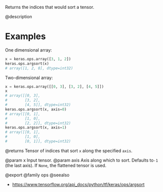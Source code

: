 Returns the indices that would sort a tensor.

@description

# Examples
One dimensional array:
```python
x = keras.ops.array([3, 1, 2])
keras.ops.argsort(x)
# array([1, 2, 0], dtype=int32)
```

Two-dimensional array:
```python
x = keras.ops.array([[0, 3], [3, 2], [4, 5]])
x
# array([[0, 3],
#        [3, 2],
#        [4, 5]], dtype=int32)
keras.ops.argsort(x, axis=0)
# array([[0, 1],
#        [1, 0],
#        [2, 2]], dtype=int32)
keras.ops.argsort(x, axis=1)
# array([[0, 1],
#        [1, 0],
#        [0, 1]], dtype=int32)
```

@returns
Tensor of indices that sort `x` along the specified `axis`.

@param x Input tensor.
@param axis Axis along which to sort. Defaults to`-1` (the last axis). If
    `None`, the flattened tensor is used.

@export
@family ops
@seealso
+ <https://www.tensorflow.org/api_docs/python/tf/keras/ops/argsort>

